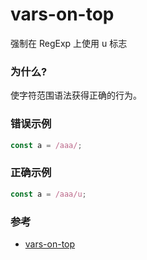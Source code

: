 # vars-on-top

强制在 RegExp 上使用 u 标志

### 为什么?

使字符范围语法获得正确的行为。

### 错误示例

```js
const a = /aaa/;
```

### 正确示例

```js
const a = /aaa/u;
```

### 参考

- [vars-on-top](https://eslint.org/docs/rules/vars-on-top)
